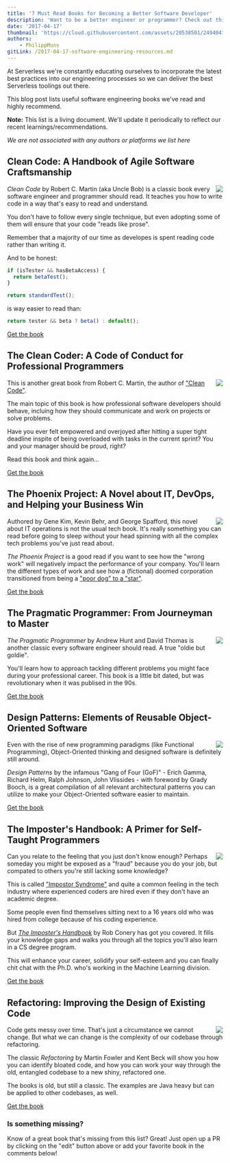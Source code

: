 ```yaml
---
title: '7 Must Read Books for Becoming a Better Software Developer'
description: 'Want to be a better engineer or programmer? Check out this list of resources from the Serverless team.'
date: '2017-04-17'
thumbnail: 'https://cloud.githubusercontent.com/assets/20538501/24940473/2bdb229a-1ef8-11e7-9e8d-8f75b5461748.png'
authors:
    - PhilippMuns
gitLink: /2017-04-17-software-engineering-resources.md
---
```


At Serverless we're constantly educating ourselves to incorporate the latest best practices into our engineering
processes so we can deliver the best Serverless toolings out there.

This blog post lists useful software engineering books we've read and highly recommend.

**Note:** This list is a living document. We'll update it periodically to reflect our recent learnings/recommendations.

*We are not associated with any authors or platforms we list here*

## Clean Code: A Handbook of Agile Software Craftsmanship

<img align="right" src="https://cloud.githubusercontent.com/assets/20538501/25054483/36c7f428-2112-11e7-8318-b12234266df2.png">

*Clean Code* by Robert C. Martin (aka Uncle Bob) is a classic book every software engineer and programmer should read. It teaches you how to write code in a way that's easy to read and understand.

You don't have to follow every single technique, but even adopting some of them will ensure that your code "reads like prose".

Remember that a majority of our time as developes is spent reading code rather than writing it.

And to be honest:

```javascript
if (isTester && hasBetaAccess) {
  return betaTest();
}

return standardTest();
```

is way easier to read than:

```javascript
return tester && beta ? beta() : default();
```

[Get the book](https://www.amazon.com/Clean-Code-Handbook-Software-Craftsmanship/dp/0132350882/ref=sr_1_1?ie=UTF8&qid=1490274327&sr=8-1&keywords=clean+code)

## The Clean Coder: A Code of Conduct for Professional Programmers

<img align="right" src="https://cloud.githubusercontent.com/assets/20538501/25054571/ba5e5638-2112-11e7-91c3-b3e93563ad84.png">

This is another great book from Robert C. Martin, the author of ["Clean Code"](#clean-code).

The main topic of this book is how professional software developers should behave, incluing how they should communicate and work on projects or solve problems.

Have you ever felt empowered and overjoyed after hitting a super tight deadline inspite of being overloaded with tasks in the current sprint? You and your manager should be proud, right?

Read this book and think again...

[Get the book](https://www.amazon.com/Clean-Coder-Conduct-Professional-Programmers/dp/0137081073/ref=sr_1_2?ie=UTF8&qid=1490274327&sr=8-2&keywords=clean+code)

## The Phoenix Project: A Novel about IT, DevOps, and Helping your Business Win

<img align="right" src="https://cloud.githubusercontent.com/assets/20538501/25055177/22726158-2116-11e7-87a3-2139e1aa791b.png">

Authored by Gene Kim, Kevin Behr, and George Spafford, this novel about IT operations is not the usual tech book. It's really something you can read before going to sleep without your head spinning with all the complex tech problems you've just read about.

*The Phoenix Project* is a good read if you want to see how the "wrong work" will negatively impact the performance of your company. You'll learn the different types of work and see how a (fictional) doomed corporation transitioned from being a ["poor dog" to a "star"](https://en.wikipedia.org/wiki/Growth%E2%80%93share_matrix).

[Get the book](https://www.amazon.com/Phoenix-Project-DevOps-Helping-Business/dp/0988262509/ref=sr_1_1?ie=UTF8&qid=1490274311&sr=8-1&keywords=phoenix+project)

## The Pragmatic Programmer: From Journeyman to Master

<img align="right" src="https://cloud.githubusercontent.com/assets/20538501/25055150/0133a524-2116-11e7-830a-77c3c1df9872.png">

*The Pragmatic Programmer* by Andrew Hunt and David Thomas is another classic every software engineer should read. A true "oldie but goldie".

You'll learn how to approach tackling different problems you might face during your professional career. This book is a little bit dated, but was revolutionary when it was publised in the 90s.

[Get the book](https://www.amazon.com/Pragmatic-Programmer-Journeyman-Master/dp/020161622X/ref=sr_1_1?ie=UTF8&qid=1490274295&sr=8-1&keywords=pragmatic+programmer)

## Design Patterns: Elements of Reusable Object-Oriented Software

<img align="right" src="https://cloud.githubusercontent.com/assets/20538501/25054865/5890722c-2114-11e7-9a8c-84c8af27640f.png">

Even with the rise of new programming paradigms (like Functional Programming), Object-Oriented thinking and designed software is definitely still around.

*Design Patterns* by the infamous "Gang of Four (GoF)" - Erich Gamma, Richard Helm, Ralph Johnson, John Vlissides - with foreword by Grady Booch, is a great compilation of all relevant architectural patterns you can utilize to make your Object-Oriented software easier to maintain.

[Get the book](https://www.amazon.com/Design-Patterns-Elements-Reusable-Object-Oriented/dp/0201633612/ref=sr_1_2?ie=UTF8&qid=1490274362&sr=8-2&keywords=gang+of+four)

## The Imposter's Handbook: A Primer for Self-Taught Programmers

<img align="right" src="https://cloud.githubusercontent.com/assets/20538501/25054993/20f586c6-2115-11e7-95b6-58d3d14175f3.png">

Can you relate to the feeling that you just don't know enough? Perhaps someday you might be exposed as a "fraud" because you do your job, but compated to others you're still lacking some knowledge?

This is called ["Impostor Syndrome"](https://en.wikipedia.org/wiki/Impostor_syndrome) and quite a common feeling in the tech industry where experienced coders are hired even if they don't have an academic degree.

Some people even find themselves sitting next to a 16 years old who was hired from college because of his coding experience.

But [*The Imposter's Handbook*](https://bigmachine.io/products/the-imposters-handbook/) by Rob Conery has got you covered. It fills your knowledge gaps and walks you through all the topics you'll also learn in a CS degree program.

This will enhance your career, solidify your self-esteem and you can finally chit chat with the Ph.D. who's working in the Machine Learning division.

[Get the book](https://bigmachine.io/products/the-imposters-handbook/)

## Refactoring: Improving the Design of Existing Code

<img align="right" src="https://cloud.githubusercontent.com/assets/20538501/25055071/943c4d18-2115-11e7-990e-b2de3546fee9.png">

Code gets messy over time. That's just a circumstance we cannot change. But what we can change is the complexity of our codebase through refactoring.

The classic *Refactoring* by Martin Fowler and Kent Beck will show you how you can identify bloated code, and how you can work your way through the old, entangled codebase to a new shiny, refactored one.

The books is old, but still a classic. The examples are Java heavy but can be applied to other codebases, as well.

[Get the book](https://www.amazon.com/Refactoring-Improving-Design-Existing-Code/dp/0201485672/)

### Is something missing?

Know of a great book that's missing from this list? Great! Just open up a PR by clicking on the "edit" button above or add
your favorite book in the comments below!

